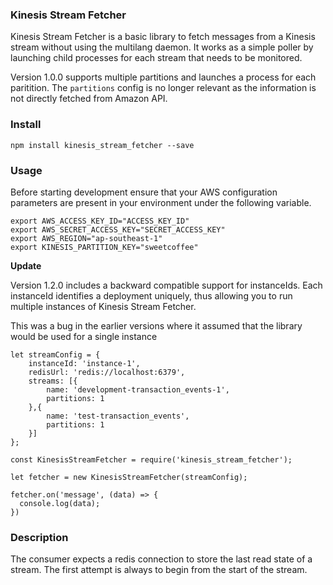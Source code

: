 ### Kinesis Stream Fetcher

Kinesis Stream Fetcher is a basic library to fetch messages from a Kinesis 
stream without using the multilang daemon. It works as a simple poller by
launching child processes for each stream that needs to be monitored.

Version 1.0.0 supports multiple partitions and launches a process for each paritition.
The `partitions` config is no longer relevant as the information is not directly fetched 
from Amazon API.

### Install

```
npm install kinesis_stream_fetcher --save
```

### Usage

Before starting development ensure that your AWS configuration parameters
are present in your environment under the following variable.

```
export AWS_ACCESS_KEY_ID="ACCESS_KEY_ID"
export AWS_SECRET_ACCESS_KEY="SECRET_ACCESS_KEY"
export AWS_REGION="ap-southeast-1"
export KINESIS_PARTITION_KEY="sweetcoffee"
```

**Update**

Version 1.2.0 includes a backward compatible support for instanceIds. Each instanceId
identifies a deployment uniquely, thus allowing you to run multiple instances of Kinesis
Stream Fetcher. 
 
This was a bug in the earlier versions where it assumed that the library would be used for a
single instance

```
let streamConfig = {
    instanceId: 'instance-1',
    redisUrl: 'redis://localhost:6379',
    streams: [{
        name: 'development-transaction_events-1',
        partitions: 1
    },{
        name: 'test-transaction_events',
        partitions: 1
    }]
};
```

```
const KinesisStreamFetcher = require('kinesis_stream_fetcher');
```
```
let fetcher = new KinesisStreamFetcher(streamConfig);
```

```
fetcher.on('message', (data) => {
  console.log(data);
})
```


### Description

The consumer expects a redis connection to store the last read state of a stream. 
The first attempt is always to begin from the start of the stream. 